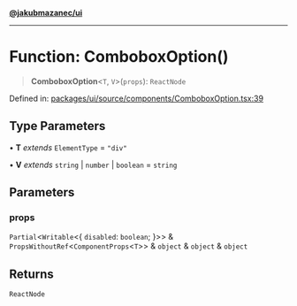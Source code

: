 [**@jakubmazanec/ui**](../README.md)

---

# Function: ComboboxOption()

> **ComboboxOption**\<`T`, `V`\>(`props`): `ReactNode`

Defined in:
[packages/ui/source/components/ComboboxOption.tsx:39](https://github.com/jakubmazanec/tools/blob/90a5050fae768000bb00b2044438762c3c8c0f98/packages/ui/source/components/ComboboxOption.tsx#L39)

## Type Parameters

• **T** _extends_ `ElementType` = `"div"`

• **V** _extends_ `string` \| `number` \| `boolean` = `string`

## Parameters

### props

`Partial`\<`Writable`\<\{ `disabled`: `boolean`; \}\>\> &
`PropsWithoutRef`\<`ComponentProps`\<`T`\>\> & `object` & `object` & `object`

## Returns

`ReactNode`
